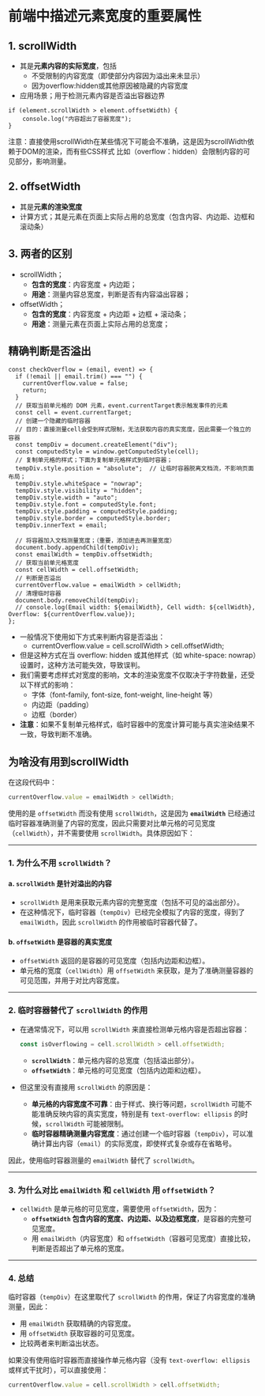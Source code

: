 # 前端中描述元素宽度的重要属性
## 1. scrollWidth
- 其是**元素内容的实际宽度**，包括
  - 不受限制的内容宽度（即使部分内容因为溢出来未显示）
  - 因为overflow:hidden或其他原因被隐藏的内容宽度
- 应用场景；用于检测元素内容是否溢出容器边界
```
if (element.scrollWidth > element.offsetWidth) {
    console.log("内容超出了容器宽度");
}
```
注意：直接使用scrollWidth在某些情况下可能会不准确，这是因为scrollWidth依赖于DOM的渲染，而有些CSS样式
比如（overflow：hidden）会限制内容的可见部分，影响测量。
## 2. offsetWidth
- 其是**元素的渲染宽度**
- 计算方式；其是元素在页面上实际占用的总宽度（包含内容、内边距、边框和滚动条）

## 3. 两者的区别
- scrollWidth；
   - **包含的宽度**：内容宽度 + 内边距；
   - **用途**：测量内容总宽度，判断是否有内容溢出容器；
- offsetWidth；
   - **包含的宽度**：内容宽度 + 内边距 + 边框 + 滚动条；
   - **用途**：测量元素在页面上实际占用的总宽度；

## 精确判断是否溢出
```
const checkOverflow = (email, event) => {
  if (!email || email.trim() === "") {
    currentOverflow.value = false; 
    return;
  }
  // 获取当前单元格的 DOM 元素，event.currentTarget表示触发事件的元素
  const cell = event.currentTarget;
  // 创建一个隐藏的临时容器
  // 目的：直接测量cell会受到样式限制，无法获取内容的真实宽度，因此需要一个独立的容器
  const tempDiv = document.createElement("div");
  const computedStyle = window.getComputedStyle(cell);
  // 复制单元格的样式；下面为复制单元格样式到临时容器；
  tempDiv.style.position = "absolute";  // 让临时容器脱离文档流，不影响页面布局；
  tempDiv.style.whiteSpace = "nowrap";
  tempDiv.style.visibility = "hidden"; 
  tempDiv.style.width = "auto"; 
  tempDiv.style.font = computedStyle.font; 
  tempDiv.style.padding = computedStyle.padding; 
  tempDiv.style.border = computedStyle.border; 
  tempDiv.innerText = email;

  // 将容器加入文档测量宽度；（重要，添加进去再测量宽度）
  document.body.appendChild(tempDiv);
  const emailWidth = tempDiv.offsetWidth;
  // 获取当前单元格宽度
  const cellWidth = cell.offsetWidth;
  // 判断是否溢出
  currentOverflow.value = emailWidth > cellWidth;
  // 清理临时容器
  document.body.removeChild(tempDiv);
  // console.log(Email width: ${emailWidth}, Cell width: ${cellWidth}, Overflow: ${currentOverflow.value});
};
```
- 一般情况下使用如下方式来判断内容是否溢出：
    - currentOverflow.value = cell.scrollWidth > cell.offsetWidth;
- 但是这种方式在当 overflow: hidden 或其他样式（如 white-space: nowrap）设置时，这种方法可能失效，导致误判。
- 我们需要考虑样式对宽度的影响，文本的渲染宽度不仅取决于字符数量，还受以下样式的影响：
  - 字体（font-family, font-size, font-weight, line-height 等）
  - 内边距（padding）
  - 边框（border）
- **注意**：如果不复制单元格样式，临时容器中的宽度计算可能与真实渲染结果不一致，导致判断不准确。
## 为啥没有用到scrollWidth
在这段代码中：

```javascript
currentOverflow.value = emailWidth > cellWidth;
```

使用的是 `offsetWidth` 而没有使用 `scrollWidth`，这是因为 **`emailWidth`** 已经通过临时容器准确测量了内容的宽度，因此只需要对比单元格的可见宽度（`cellWidth`），并不需要使用 `scrollWidth`。具体原因如下：

---

### **1. 为什么不用 `scrollWidth`？**

#### **a. `scrollWidth` 是针对溢出的内容**
- `scrollWidth` 是用来获取元素内容的完整宽度（包括不可见的溢出部分）。
- 在这种情况下，临时容器（`tempDiv`）已经完全模拟了内容的宽度，得到了 `emailWidth`，因此 `scrollWidth` 的作用被临时容器代替了。

#### **b. `offsetWidth` 是容器的真实宽度**
- `offsetWidth` 返回的是容器的可见宽度（包括内边距和边框）。
- 单元格的宽度（`cellWidth`）用 `offsetWidth` 来获取，是为了准确测量容器的可见范围，并用于对比内容宽度。

---

### **2. 临时容器替代了 `scrollWidth` 的作用**

- 在通常情况下，可以用 `scrollWidth` 来直接检测单元格内容是否超出容器：
  ```javascript
  const isOverflowing = cell.scrollWidth > cell.offsetWidth;
  ```
  - **`scrollWidth`**：单元格内容的总宽度（包括溢出部分）。
  - **`offsetWidth`**：单元格的可见宽度（包括内边距和边框）。

- 但这里没有直接用 `scrollWidth` 的原因是：
  - **单元格的内容宽度不可靠**：由于样式、换行等问题，`scrollWidth` 可能不能准确反映内容的真实宽度，特别是有 `text-overflow: ellipsis` 的时候，`scrollWidth` 可能被限制。
  - **临时容器精确测量内容宽度**：通过创建一个临时容器（`tempDiv`），可以准确计算出内容（`email`）的实际宽度，即使样式复杂或存在省略号。

因此，使用临时容器测量的 `emailWidth` 替代了 `scrollWidth`。

---

### **3. 为什么对比 `emailWidth` 和 `cellWidth` 用 `offsetWidth`？**

- `cellWidth` 是单元格的可见宽度，需要使用 `offsetWidth`，因为：
  - **`offsetWidth` 包含内容的宽度、内边距、以及边框宽度**，是容器的完整可见宽度。
  - 用 `emailWidth`（内容宽度）和 `offsetWidth`（容器可见宽度）直接比较，判断是否超出了单元格的宽度。

---

### **4. 总结**

临时容器（`tempDiv`）在这里取代了 `scrollWidth` 的作用，保证了内容宽度的准确测量，因此：
- 用 `emailWidth` 获取精确的内容宽度。
- 用 `offsetWidth` 获取容器的可见宽度。
- 比较两者来判断溢出状态。

如果没有使用临时容器而直接操作单元格内容（没有 `text-overflow: ellipsis` 或样式干扰时），可以直接使用：
```javascript
currentOverflow.value = cell.scrollWidth > cell.offsetWidth;
```



